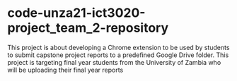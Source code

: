 # code-unza21-ict3020-project_team_2-repository
This project is about developing a Chrome extension to be used by students to submit
capstone project reports to a predefined Google Drive folder.
This project is targeting final year students from the University of Zambia who will be uploading their final year reports
